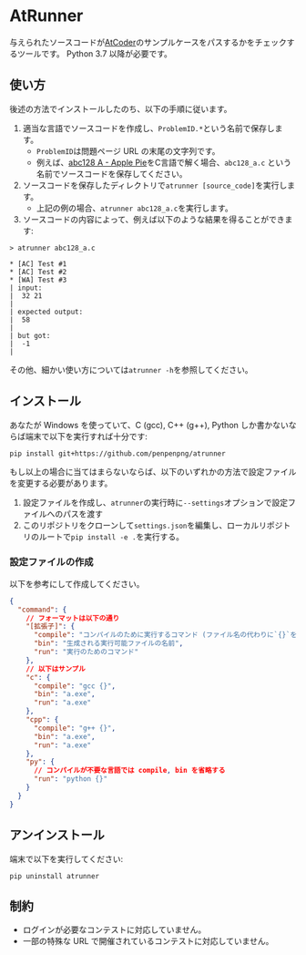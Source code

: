# AtRunner
与えられたソースコードが[AtCoder](https://atcoder.jp/)のサンプルケースをパスするかをチェックするツールです。
Python 3.7 以降が必要です。

## 使い方
後述の方法でインストールしたのち、以下の手順に従います。

1. 適当な言語でソースコードを作成し、`ProblemID.*`という名前で保存します。
    * `ProblemID`は問題ページ URL の末尾の文字列です。
    * 例えば、[abc128 A - Apple Pie](https://atcoder.jp/contests/abc128/tasks/abc128_a)をC言語で解く場合、`abc128_a.c` という名前でソースコードを保存してください。
2. ソースコードを保存したディレクトリで`atrunner [source_code]`を実行します。
    * 上記の例の場合、`atrunner abc128_a.c`を実行します。
3. ソースコードの内容によって、例えば以下のような結果を得ることができます:

```
> atrunner abc128_a.c

* [AC] Test #1
* [AC] Test #2
* [WA] Test #3
| input:
|  32 21
|  
| expected output:
|  58
|  
| but got:
|  -1
|  
```

その他、細かい使い方については`atrunner -h`を参照してください。

## インストール
あなたが Windows を使っていて、C (gcc), C++ (g++), Python しか書かないならば端末で以下を実行すれば十分です:

```
pip install git+https://github.com/penpenpng/atrunner
```

もし以上の場合に当てはまらないならば、以下のいずれかの方法で設定ファイルを変更する必要があります。

1. 設定ファイルを作成し、`atrunner`の実行時に`--settings`オプションで設定ファイルへのパスを渡す
2. このリポジトリをクローンして`settings.json`を編集し、ローカルリポジトリのルートで`pip install -e .`を実行する。

### 設定ファイルの作成
以下を参考にして作成してください。

```json
{
  "command": {
    // フォーマットは以下の通り
    "[拡張子]": {
      "compile": "コンパイルのために実行するコマンド (ファイル名の代わりに`{}`を使用可能)",
      "bin": "生成される実行可能ファイルの名前",
      "run": "実行のためのコマンド"
    },
    // 以下はサンプル
    "c": {
      "compile": "gcc {}",
      "bin": "a.exe",
      "run": "a.exe"
    },
    "cpp": {
      "compile": "g++ {}",
      "bin": "a.exe",
      "run": "a.exe"
    },
    "py": {
      // コンパイルが不要な言語では compile, bin を省略する
      "run": "python {}"
    }
  }
}
```

## アンインストール
端末で以下を実行してください:
```
pip uninstall atrunner
```

## 制約
* ログインが必要なコンテストに対応していません。
* 一部の特殊な URL で開催されているコンテストに対応していません。
